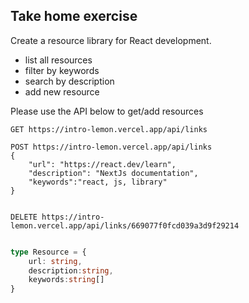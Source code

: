## Take home exercise

Create a resource library for React development.
- list all resources
- filter by keywords
- search by description
- add new resource


Please use the API below to get/add resources 

```
GET https://intro-lemon.vercel.app/api/links 

POST https://intro-lemon.vercel.app/api/links 
{
    "url": "https://react.dev/learn",
    "description": "NextJs documentation",
    "keywords":"react, js, library"
}


DELETE https://intro-lemon.vercel.app/api/links/669077f0fcd039a3d9f29214
```

```typescript

type Resource = {
    url: string, 
    description:string, 
    keywords:string[]
}

```




